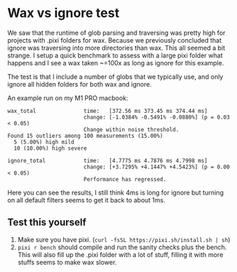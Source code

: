 # Wax vs ignore test

We saw that the runtime of glob parsing and traversing was pretty high for projects with .pixi folders for wax.
Because we previously concluded that ignore was traversing into more directories than wax.
This all seemed a bit strange.
I setup a quick benchmark to assess with a large pixi folder what happens and I see a wax taken ~=100x as long as ignore
for this example.

The test is that I include a number of globs that we typically use, and only ignore all hidden folders for both wax and ignore.

An example run on my M1 PRO macbook:

```
wax_total               time:   [372.56 ms 373.45 ms 374.44 ms]
                        change: [-1.0384% -0.5491% -0.0880%] (p = 0.03 < 0.05)
                        Change within noise threshold.
Found 15 outliers among 100 measurements (15.00%)
  5 (5.00%) high mild
  10 (10.00%) high severe

ignore_total            time:   [4.7775 ms 4.7876 ms 4.7998 ms]
                        change: [+3.7295% +4.1447% +4.5423%] (p = 0.00 < 0.05)
                        Performance has regressed.
```

Here you can see the results, I still think 4ms is long for ignore but turning on all default filters seems to get it back to about 1ms.

## Test this yourself

1. Make sure you have pixi. (`curl -fsSL https://pixi.sh/install.sh | sh`)
2. `pixi r bench` should compile and run the sanity checks plus the bench. This will also fill up the .pixi folder with a lot of stuff, filling it with more stuffs seems to make wax slower.
